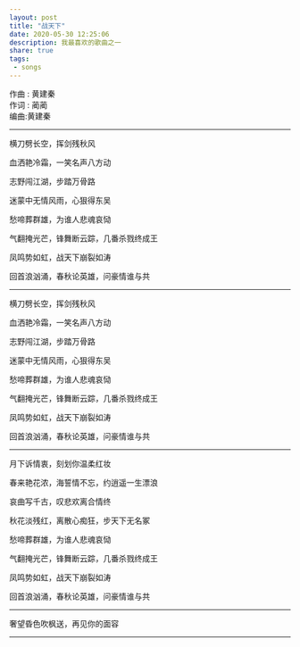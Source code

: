```yaml
---
layout: post
title: "战天下"
date: 2020-05-30 12:25:06
description: 我最喜欢的歌曲之一
share: true
tags: 
 - songs
---
```


作曲 : 黄建秦  
作词 : 蔺蔺  
编曲:黄建秦  

<hr>

横刀劈长空，挥剑残秋风 

血洒艳冷霜，一笑名声八方动  

志野闯江湖，步踏万骨路 

迷蒙中无情风雨，心狠得东吴  

愁啼葬群雄，为谁人悲魂哀恸 

气翻掩光芒，锋舞断云踪，几番杀戮终成王 

凤鸣势如虹，战天下崩裂如涛

回首浪汹涌，春秋论英雄，问豪情谁与共

<hr>

横刀劈长空，挥剑残秋风

血洒艳冷霜，一笑名声八方动  

志野闯江湖，步踏万骨路  

迷蒙中无情风雨，心狠得东吴  

愁啼葬群雄，为谁人悲魂哀恸  

气翻掩光芒，锋舞断云踪，几番杀戮终成王  

凤鸣势如虹，战天下崩裂如涛  

回首浪汹涌，春秋论英雄，问豪情谁与共  

<hr>

月下诉情衷，刻划你温柔红妆 

春来艳花浓，海誓情不忘，约逍遥一生漂浪  

哀曲写千古，叹悲欢离合情终  

秋花淡残红，离散心痴狂，步天下无名冢  

愁啼葬群雄，为谁人悲魂哀恸  

气翻掩光芒，锋舞断云踪，几番杀戮终成王  

凤鸣势如虹，战天下崩裂如涛  

回首浪汹涌，春秋论英雄，问豪情谁与共  

<hr>

奢望昏色吹枫送，再见你的面容

<hr>